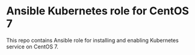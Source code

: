 # Ansible Kubernetes role for CentOS 7

This repo contains Ansible role for installing and enabling Kubernetes service
on CentOS 7.
